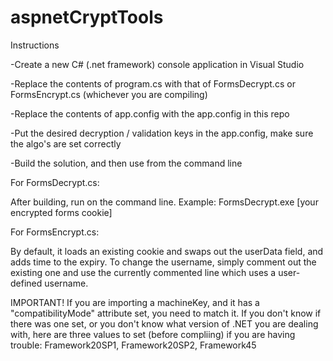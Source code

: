 # aspnetCryptTools

Instructions

-Create a new C# (.net framework) console application in Visual Studio

-Replace the contents of program.cs with that of FormsDecrypt.cs or FormsEncrypt.cs (whichever you are compiling) 

-Replace the contents of app.config with the app.config in this repo

-Put the desired decryption / validation keys in the app.config, make sure the algo's are set correctly

-Build the solution, and then use from the command line

For FormsDecrypt.cs:

After building, run on the command line. Example: FormsDecrypt.exe [your encrypted forms cookie]

For FormsEncrypt.cs:

By default, it loads an existing cookie and swaps out the userData field, and adds time to the expiry. To change the username, simply comment out the existing one and use the currently commented line which uses a user-defined username. 


IMPORTANT! If you are importing a machineKey, and it has a "compatibilityMode" attribute set, you need to match it. If you don't know if there was one set, or you don't know what version of .NET you are dealing with, here are three values to set (before compliing) if you are having trouble: Framework20SP1, Framework20SP2, Framework45

